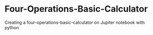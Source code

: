 # Four-Operations-Basic-Calculator
Creating a four-operations-basic-calculator on Jupiter notebook with python
